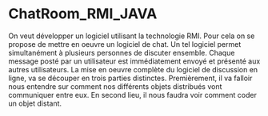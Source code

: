# ChatRoom_RMI_JAVA
On veut développer un logiciel utilisant la technologie RMI. Pour cela on se propose de
mettre en oeuvre un logiciel de chat. Un tel logiciel permet simultanément à plusieurs
personnes de discuter ensemble. Chaque message posté par un utilisateur est immédiatement
envoyé et présenté aux autres utilisateurs.
La mise en oeuvre complète du logiciel de discussion en ligne, va se découper en trois parties
distinctes. Premièrement, il va falloir nous entendre sur comment nos différents objets
distribués vont communiquer entre eux. En second lieu, il nous faudra voir comment coder un
objet distant.
